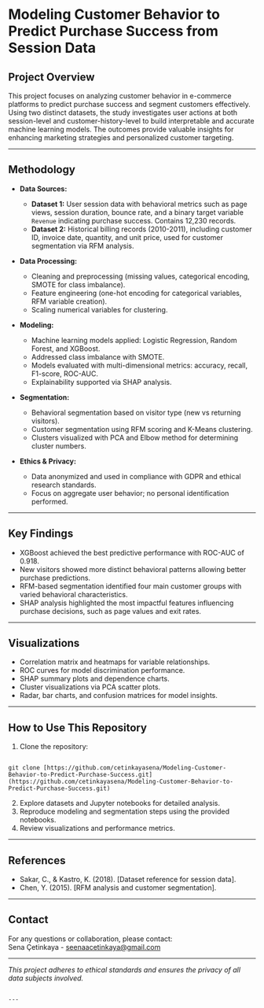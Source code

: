 
# Modeling Customer Behavior to Predict Purchase Success from Session Data

## Project Overview

This project focuses on analyzing customer behavior in e-commerce platforms to predict purchase success and segment customers effectively. Using two distinct datasets, the study investigates user actions at both session-level and customer-history-level to build interpretable and accurate machine learning models. The outcomes provide valuable insights for enhancing marketing strategies and personalized customer targeting.

---

## Methodology

- **Data Sources:**
  - **Dataset 1:** User session data with behavioral metrics such as page views, session duration, bounce rate, and a binary target variable `Revenue` indicating purchase success. Contains 12,230 records.
  - **Dataset 2:** Historical billing records (2010-2011), including customer ID, invoice date, quantity, and unit price, used for customer segmentation via RFM analysis.

- **Data Processing:**
  - Cleaning and preprocessing (missing values, categorical encoding, SMOTE for class imbalance).
  - Feature engineering (one-hot encoding for categorical variables, RFM variable creation).
  - Scaling numerical variables for clustering.

- **Modeling:**
  - Machine learning models applied: Logistic Regression, Random Forest, and XGBoost.
  - Addressed class imbalance with SMOTE.
  - Models evaluated with multi-dimensional metrics: accuracy, recall, F1-score, ROC-AUC.
  - Explainability supported via SHAP analysis.

- **Segmentation:**
  - Behavioral segmentation based on visitor type (new vs returning visitors).
  - Customer segmentation using RFM scoring and K-Means clustering.
  - Clusters visualized with PCA and Elbow method for determining cluster numbers.

- **Ethics & Privacy:**
  - Data anonymized and used in compliance with GDPR and ethical research standards.
  - Focus on aggregate user behavior; no personal identification performed.

---

## Key Findings

- XGBoost achieved the best predictive performance with ROC-AUC of 0.918.
- New visitors showed more distinct behavioral patterns allowing better purchase predictions.
- RFM-based segmentation identified four main customer groups with varied behavioral characteristics.
- SHAP analysis highlighted the most impactful features influencing purchase decisions, such as page values and exit rates.

---

## Visualizations

- Correlation matrix and heatmaps for variable relationships.
- ROC curves for model discrimination performance.
- SHAP summary plots and dependence charts.
- Cluster visualizations via PCA scatter plots.
- Radar, bar charts, and confusion matrices for model insights.

---

## How to Use This Repository

1. Clone the repository:
```

git clone [https://github.com/cetinkayasena/Modeling-Customer-Behavior-to-Predict-Purchase-Success.git](https://github.com/cetinkayasena/Modeling-Customer-Behavior-to-Predict-Purchase-Success.git)

```
2. Explore datasets and Jupyter notebooks for detailed analysis.
3. Reproduce modeling and segmentation steps using the provided notebooks.
4. Review visualizations and performance metrics.

---

## References

- Sakar, C., & Kastro, K. (2018). [Dataset reference for session data].
- Chen, Y. (2015). [RFM analysis and customer segmentation].

---

## Contact

For any questions or collaboration, please contact:  
Sena Çetinkaya - seenaacetinkaya@gmail.com

---

*This project adheres to ethical standards and ensures the privacy of all data subjects involved.*

```

---
